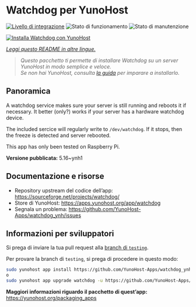 <!--
N.B.: Questo README è stato automaticamente generato da <https://github.com/YunoHost/apps/tree/master/tools/readme_generator>
NON DEVE essere modificato manualmente.
-->

# Watchdog per YunoHost

[![Livello di integrazione](https://dash.yunohost.org/integration/watchdog.svg)](https://dash.yunohost.org/appci/app/watchdog) ![Stato di funzionamento](https://ci-apps.yunohost.org/ci/badges/watchdog.status.svg) ![Stato di manutenzione](https://ci-apps.yunohost.org/ci/badges/watchdog.maintain.svg)

[![Installa Watchdog con YunoHost](https://install-app.yunohost.org/install-with-yunohost.svg)](https://install-app.yunohost.org/?app=watchdog)

*[Leggi questo README in altre lingue.](./ALL_README.md)*

> *Questo pacchetto ti permette di installare Watchdog su un server YunoHost in modo semplice e veloce.*  
> *Se non hai YunoHost, consulta [la guida](https://yunohost.org/install) per imparare a installarlo.*

## Panoramica

A watchdog service makes sure your server is still running and reboots it if necessary.
It better (only?) works if your server has a hardware watchdog device.

The included sercice will regularly write to `/dev/watchdog`. If it stops, then the freeze is detected and server rebooted.

This app has only been tested on Raspberry Pi.


**Versione pubblicata:** 5.16~ynh1
## Documentazione e risorse

- Repository upstream del codice dell’app: <https://sourceforge.net/projects/watchdog/>
- Store di YunoHost: <https://apps.yunohost.org/app/watchdog>
- Segnala un problema: <https://github.com/YunoHost-Apps/watchdog_ynh/issues>

## Informazioni per sviluppatori

Si prega di inviare la tua pull request alla [branch di `testing`](https://github.com/YunoHost-Apps/watchdog_ynh/tree/testing).

Per provare la branch di `testing`, si prega di procedere in questo modo:

```bash
sudo yunohost app install https://github.com/YunoHost-Apps/watchdog_ynh/tree/testing --debug
o
sudo yunohost app upgrade watchdog -u https://github.com/YunoHost-Apps/watchdog_ynh/tree/testing --debug
```

**Maggiori informazioni riguardo il pacchetto di quest’app:** <https://yunohost.org/packaging_apps>
